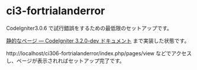 # ci3-fortrialanderror
CodeIgniter3.0.6 で試行錯誤をするための最低限のセットアップです。

[静的なページ — CodeIgniter 3.2.0-dev ドキュメント](https://codeigniter.jp/user_guide/3/tutorial/static_pages.html#id2) まで実装した状態です。

http://localhost/ci306-fortrialanderror/index.php/pages/view などでアクセスし、ページが表示されればセットアップ完了です。
